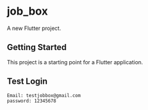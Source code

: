 # job_box

A new Flutter project.

## Getting Started

This project is a starting point for a Flutter application.

## Test Login

```bash
Email: testjobbox@gmail.com
password: 12345678
```
